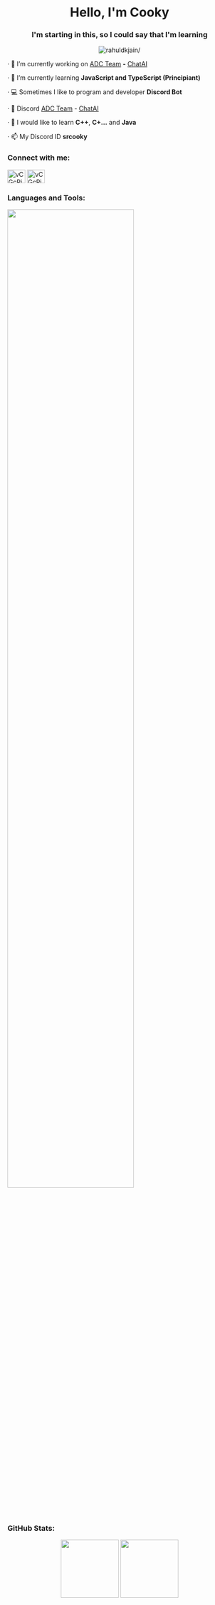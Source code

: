 <h1 align="center">Hello, I'm Cooky</h1>
<h3 align="center">I'm starting in this, so I could say that I'm learning</h3>
<p align="center"> <img src=https://komarev.com/ghpvc/?username=rahuldkjain alt=rahuldkjain/> </p>



· 🔭 I’m currently working on [ADC Team](https://github.com/ADC-Team) **-** [ChatAI](https://github.com/ChatAI-bot)

· 🔰 I’m currently learning **JavaScript and TypeScript (Principiant)**

· 💻 Sometimes I like to program and developer **Discord Bot**

· 📝 Discord [ADC Team](https://discord.gg/CnRNkQkZC5) - [ChatAI](https://discord.gg/dfZaHBwptB)

· 🧠 I would like to learn **C++**, **C+...** and **Java**

· 📫 My Discord ID **srcooky**

<h3 align="">Connect with me:</h3>
<p align="left">
<a href="https://discord.gg/CnRNkQkZC5" target="blank"><img align="center" src="https://raw.githubusercontent.com/rahuldkjain/github-profile-readme-generator/master/src/images/icons/Social/discord.svg" alt="vCGcPjVC" height="30" width="40" /></a>
<a href="https://twitter.com/CookyDev" target="blank"><img align="center" src="https://raw.githubusercontent.com/rahuldkjain/github-profile-readme-generator/master/src/images/icons/Social/twitter.svg" alt="vCGcPjVC" height="30" width="40" /></a>

</p>

<h3 align="left">Languages and Tools:</h3>
<a href="https://github.com/CookyDevJS" target="blank"><img src="https://skillicons.dev/icons?i=debian,cloudflare,css,discord,discordjs,github,html,js,nodejs,npm,vscode,windows,gmail,idea,java,linux,mongodb,twitter,bun,docker,typescript,discordbots,vercel,git,reactjs&perline=18" width="75%"></a>

<h3 align="left">GitHub Stats:</h3>

<p align="center">
  <img src="https://github-readme-stats.vercel.app/api?username=CookyDevJS&show_icons=true&count_private=true&title_color=1b6acb&text_color=9f9f9f&icon_color=1b6acb&bg_color=222222" height="130">
  <img src="https://github-readme-stats.vercel.app/api/top-langs/?username=CookyDevJS&count_private=true&layout=compact&title_color=1b6acb&text_color=9f9f9f&icon_color=1b6acb&bg_color=222222" height="130">
</p>

